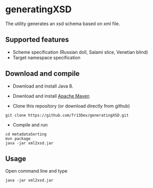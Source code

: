 # generatingXSD
The utility generates an xsd schema based on xml file.
## Supported features
- Scheme specification (Russian doll, Salami slice, Venetian blind)  
- Target namespace specification

## Download and compile 
* Download and install Java 8.
* Download and install [Apache Maven](http://maven.apache.org/)

* Clone this repository (or download directly from github)
```
git clone https://github.com/fr13Dev/generatingXSD.git
```
* Compile and run
```
cd metadataSorting
mvn package
java -jar xml2xsd.jar
```
## Usage
Open command line and type
```
java -jar xml2xsd.jar
```